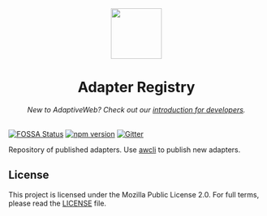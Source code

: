 <div align="center"><img width="100" src="https://avatars2.githubusercontent.com/u/34218781?s=200&v=4" /></div>
<h1 align="center">Adapter Registry</h1>
<div align="center"><i>New to AdaptiveWeb? Check out our <a href="https://docs.adaptiveweb.io">introduction for developers</a>.</i></div>
<br>

[![FOSSA Status](https://app.fossa.com/api/projects/git%2Bgithub.com%2FTheAdaptiveWeb%2Fadapter-registry.svg?type=shield)](https://app.fossa.com/projects/git%2Bgithub.com%2FTheAdaptiveWeb%2Fadapter-registry?ref=badge_shield)
[![npm version](https://badge.fury.io/js/%40adaptiveweb%2Fregistry.svg)](https://badge.fury.io/js/%40adaptiveweb%2Fregistry) [![Gitter](https://badges.gitter.im/TheAdaptiveWeb/community.svg)](https://gitter.im/TheAdaptiveWeb/community?utm_source=badge&utm_medium=badge&utm_campaign=pr-badge)

Repository of published adapters. Use <a href="https://github.com/TheAdaptiveWeb/AdaptiveWeb-CLI">awcli</a> to publish new adapters.

## License
This project is licensed under the Mozilla Public License 2.0. For full terms, please read the [LICENSE](/TheAdaptiveWeb/AdaptiveWeb-Core/blob/master/LICENSE) file.
